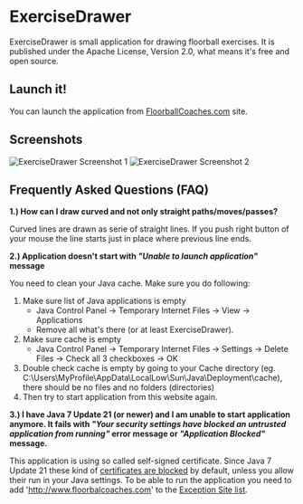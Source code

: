 # ExerciseDrawer
ExerciseDrawer is small application for drawing floorball exercises.
It is published under the Apache License, Version 2.0, what means it's free and open source.

## Launch it!
You can launch the application from [FloorballCoaches.com](http://www.floorballcoaches.com/) site.

## Screenshots
![ExerciseDrawer Screenshot 1](http://www.floorballcoaches.com/exercisedrawer/ExerciseDrawer-1.png)
![ExerciseDrawer Screenshot 2](http://www.floorballcoaches.com/exercisedrawer/ExerciseDrawer-2.png)

## Frequently Asked Questions (FAQ)
**1.) How can I draw curved and not only straight paths/moves/passes?**

Curved lines are drawn as serie of straight lines. If you push right button of your mouse the line starts just in place where previous line ends.

**2.) Application doesn't start with _"Unable to launch application"_ message**

You need to clean your Java cache. Make sure you do following:

1. Make sure list of Java applications is empty
    * Java Control Panel -> Temporary Internet Files -> View -> Applications
    * Remove all what's there (or at least ExerciseDrawer).
2. Make sure cache is empty
    * Java Control Panel -> Temporary Internet Files -> Settings -> Delete Files -> Check all 3 checkboxes -> OK
3. Double check cache is empty by going to your Cache directory (eg. C:\Users\MyProfile\AppData\LocalLow\Sun\Java\Deployment\cache), there should be no files and no folders (directories)
4. Then try to start application from this website again.

**3.) I have Java 7 Update 21 (or newer) and I am unable to start application anymore. It fails with _"Your security settings have blocked an untrusted application from running"_ error message or _"Application Blocked"_ message.**

This application is using so called self-signed certificate. Since Java 7 Update 21 these kind of [certificates are blocked](https://www.java.com/en/download/help/java_blocked.xml) by default, unless you allow their run in your Java settings. To be able to run the application you need to add 'http://www.floorbalcoaches.com' to the [Exception Site list](https://www.java.com/en/download/faq/exception_sitelist.xml).
